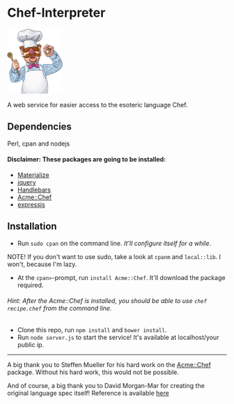 
# Chef-Interpreter

![Swedish Chef](SwedishChef.png)

A web service for easier access to the esoteric language Chef.

## Dependencies
Perl, cpan and nodejs

#### Disclaimer: These packages are going to be installed:
- [Materialize](http://materializecss.com/)
- [jquery](http://jquery.com/)
- [Handlebars](http://handlebarsjs.com/)
- [Acme::Chef](http://search.cpan.org/~smueller/Acme-Chef/lib/Acme/Chef.pm)
- [expressjs](https://expressjs.com/)

## Installation

- Run `sudo cpan` on the command line. *It'll configure itself for a while*. 

NOTE! If you don't want to use sudo, take a look at `cpanm` and `local::lib`. I won't, because I'm lazy.

- At the `cpan>`-prompt, run `install Acme::Chef`. It'll download the package required.

###### Hint: After the Acme::Chef is installed, you should be able to use `chef recipe.chef` from the command line.

- Clone this repo, run `npm install` and `bower install`.
- Run `node server.js` to start the service! It's available at localhost/your public ip.

---

A big thank you to Steffen Mueller for his hard work on the [Acme::Chef](http://search.cpan.org/~smueller/Acme-Chef/lib/Acme/Chef.pm) package. Without his hard work, this would not be possible.

And of course, a big thank you to David Morgan-Mar for creating the original language spec itself! Reference is available [here](http://www.dangermouse.net/esoteric/chef.html)
